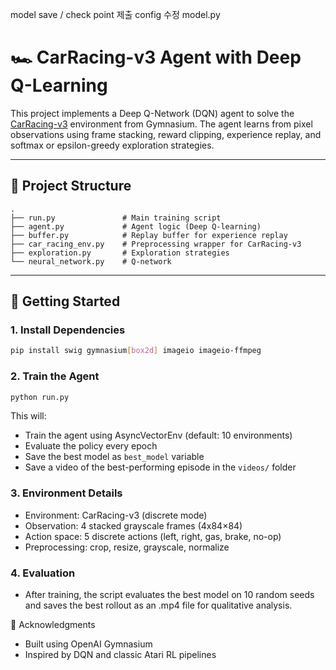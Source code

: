 model save / check point 제출
config 수정
model.py

# 🏎️ CarRacing-v3 Agent with Deep Q-Learning

This project implements a Deep Q-Network (DQN) agent to solve the [CarRacing-v3](https://www.gymlibrary.dev/environments/box2d/car_racing/) environment from Gymnasium. The agent learns from pixel observations using frame stacking, reward clipping, experience replay, and softmax or epsilon-greedy exploration strategies.

---

## 📂 Project Structure
```text
.
├── run.py               # Main training script
├── agent.py             # Agent logic (Deep Q-learning)
├── buffer.py            # Replay buffer for experience replay
├── car_racing_env.py    # Preprocessing wrapper for CarRacing-v3
├── exploration.py       # Exploration strategies
└── neural_network.py    # Q-network
```
---

## 🚀 Getting Started

### 1. Install Dependencies

```bash
pip install swig gymnasium[box2d] imageio imageio-ffmpeg
```

### 2. Train the Agent

```bash
python run.py
```

This will:
- Train the agent using AsyncVectorEnv (default: 10 environments)
- Evaluate the policy every epoch
- Save the best model as `best_model` variable
- Save a video of the best-performing episode in the `videos/` folder

### 3. Environment Details
- Environment: CarRacing-v3 (discrete mode)
- Observation: 4 stacked grayscale frames (4x84×84)
- Action space: 5 discrete actions (left, right, gas, brake, no-op)
- Preprocessing: crop, resize, grayscale, normalize

### 4. Evaluation
- After training, the script evaluates the best model on 10 random seeds and saves the best rollout as an .mp4 file for qualitative analysis.

📌 Acknowledgments
- Built using OpenAI Gymnasium
- Inspired by DQN and classic Atari RL pipelines
